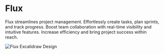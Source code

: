# Flux
Flux streamlines project management. Effortlessly create tasks, plan sprints, and track progress. Boost team collaboration with real-time visibility and intuitive features. Increase efficiency and bring project success within reach.

![Flux Excalidraw Design](https://excalidraw.com/#json=fq2WMtdgo4HEi_fTElwRc,b6sFnoC_1ZFv7oqmMYgRvg)